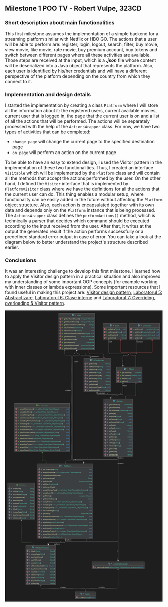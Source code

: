 ## Milestone 1 POO TV - Robert Vulpe, 323CD

### Short description about main functionalities
This first milestone assumes the implementation of a simple backend for a streaming platform
similar with Netflix or HBO GO. The actions that a user will be able to perform are: register,
login, logout, search, filter, buy movie, view movie, like movie, rate movie, buy premium account,
buy tokens and switch between different pages where all these activities are available. Those
steps are received at the input, which is a ***.json*** file whose content will be deserialized
into a Java object that represents the platform. Also, each user is identified by his/her credentials 
and will have a different perspective of the platform depending on the country from which they 
connect to it. 

### Implementation and design details
I started the implementation by creating a class `Platform` where I will store all the information
about it: the registered users, current available movies, current user that is logged in, the page
that the current user is on and a list of all the actions that will be performed. The actions
will be separately processed with the help of the `ActionsWrapper` class. For now, we have two
types of activities that can be completed:

- `change page` will change the current page to the specified destination page
- `on page` will perform an action on the current page

To be able to have an easy to extend design, I used the Visitor pattern in the implementation of these
two functionalities. Thus, I created an interface `Visitable` which will be implemented by the `Platform`
class and will contain all the methods that accept the actions performed by the user. On the other hand,
I defined the `Visitor` interface that is implemented by `PlatformVisitor` class where we have the definitions 
for all the actions that the current user can do. This thing enables a modular setup, where functionality can
be easily added in the future without affecting the `Platform` object structure. Also, each action is
encapsulated together with its own data and depends only on the `Platform` instance that is being processed.
The `ActionsWrapper` class defines the `performActions()` method, which is technically a parser that decides
which command should be executed according to the input received from the user. After that, it writes at the 
output the generated result if the action performs successfully or a predefined standard error output in case 
of error. You can take a look at the diagram below to better understand the project's structure described earlier. 

### Conclusions
It was an interesting challenge to develop this first milestone. I learned how to apply the Visitor design pattern
in a practical situation and also improved my understanding of some important OOP concepts (for example working with
inner classes or lambda expressions). Some important resources that I found useful in making this project are:
[Visitor design pattern](https://www.geeksforgeeks.org/visitor-design-pattern/), 
[Laboratorul 5: Abstractizare](https://ocw.cs.pub.ro/courses/poo-ca-cd/laboratoare/clase-abstracte-interfete), 
[Laboratorul 6: Clase interne](https://ocw.cs.pub.ro/courses/poo-ca-cd/laboratoare/clase-interne) and 
[Laboratorul 7: Overriding, overloading & Visitor pattern](https://ocw.cs.pub.ro/courses/poo-ca-cd/laboratoare/visitor).

<div align="center"><img src="diagram.png" width="2362" alt="UML Diagram"></div>
